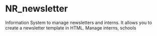 NR_newsletter
=============

Information System to manage newsletters and interns. It allows you to create a newsletter template in HTML. Manage interns, schools 
